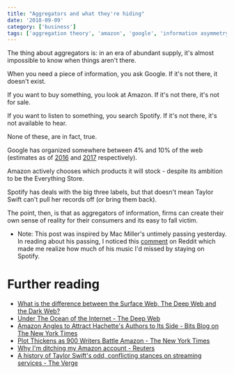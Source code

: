 ```yaml
---
title: "Aggregators and what they're hiding"
date: '2018-09-09'
category: ['business']
tags: ['aggregation theory', 'amazon', 'google', 'information asymmetry', 'spotify']
---
```


The thing about aggregators is: in an era of abundant supply, it's almost impossible to know when things aren't there.

When you need a piece of information, you ask Google. If it's not there, it doesn't exist.

If you want to buy something, you look at Amazon. If it's not there, it's not for sale.

If you want to listen to something, you search Spotify. If it's not there, it's not available to hear.

None of these, are in fact, true.

Google has organized somewhere between 4% and 10% of the web (estimates as of [2016](https://www.sans.org/reading-room/whitepapers/covert/ocean-internet-deep-web-37012) and [2017](https://blog.knowbe4.com/what-is-the-difference-between-the-surface-web-the-deep-web-and-the-dark-web) respectively).

Amazon actively chooses which products it will stock - despite its ambition to be the Everything Store.

Spotify has deals with the big three labels, but that doesn't mean Taylor Swift can't pull her records off (or bring them back).

The point, then, is that as aggregators of information, firms can create their own sense of reality for their consumers and its easy to fall victim.

* Note: This post was inspired by Mac Miller's untimely passing yesterday. In reading about his passing, I noticed this [comment](https://www.reddit.com/r/nba/comments/9e1gbr/karlanthony_towns_not_only_were_you_my_favorite/e5lnbhz) on Reddit which made me realize how much of his music I'd missed by staying on Spotify.

# Further reading
* [What is the difference between the Surface Web, The Deep Web and the Dark Web?](https://blog.knowbe4.com/what-is-the-difference-between-the-surface-web-the-deep-web-and-the-dark-web)
* [Under The Ocean of the Internet - The Deep Web](https://www.sans.org/reading-room/whitepapers/covert/ocean-internet-deep-web-37012)
* [Amazon Angles to Attract Hachette's Authors to Its Side - Bits Blog on The New York Times](https://bits.blogs.nytimes.com/2014/07/08/amazon-tries-to-woo-authors-in-hachette-dispute/?action=click&module=RelatedCoverage&pgtype=Article®ion=Footer)
* [Plot Thickens as 900 Writers Battle Amazon - The New York Times](https://www.nytimes.com/2014/08/08/business/media/plot-thickens-as-900-writers-battle-amazon.html)
* [Why I'm ditching my Amazon account - Reuters](https://www.reuters.com/article/shafer-amazon/column-why-im-ditching-my-amazon-account-idUSL1N0OD1I120140527)
* [A history of Taylor Swift's odd, conflicting stances on streaming services - The Verge](https://www.theverge.com/2017/6/9/15767986/taylor-swift-apple-music-spotify-statements-timeline)